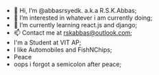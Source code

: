 - 👋 Hi, I’m @abbasrsyedk. a.k.a R.S.K.Abbas;
- 👀 I’m interested in whatever i am currently doing; 
- 🌱 I’m currently learning react.js and django;
- 📫 Contact me at rskabbas@outlook.com;
- I'm a Student at VIT AP;
- I like Automobiles and FishNChips;
- Peace
- oops i forgot a semicolon after peace;
